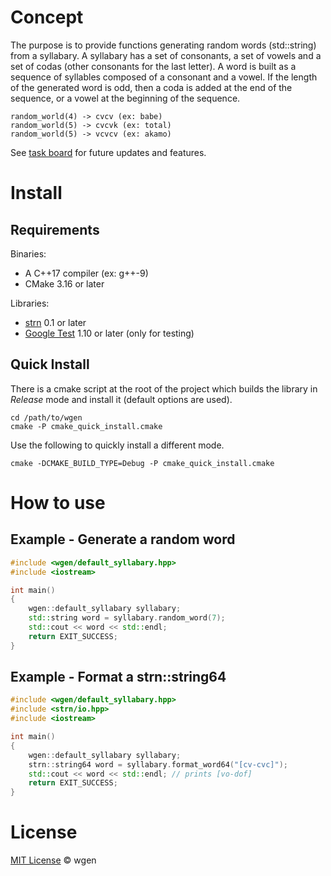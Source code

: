 # Concept #

The purpose is to provide functions generating random words (std::string) from a syllabary.
A syllabary has a set of consonants, a set of vowels and a set of codas (other consonants for the last letter).
A word is built as a sequence of syllables composed of a consonant and a vowel. 
If the length of the generated word is odd, then a coda is added at the end of the sequence,
or a vowel at the beginning of the sequence.

```
random_world(4) -> cvcv (ex: babe)
random_world(5) -> cvcvk (ex: total)
random_world(5) -> vcvcv (ex: akamo)
```

See [task board](https://app.gitkraken.com/glo/board/Xn4ZRDGIwwAqohS0) for future updates and features.

# Install #
## Requirements ##
Binaries:
- A C++17 compiler (ex: g++-9)
- CMake 3.16 or later

Libraries:
- [strn](https://github.com/arapelle/strn) 0.1 or later
- [Google Test](https://github.com/google/googletest) 1.10 or later (only for testing)

## Quick Install ##
There is a cmake script at the root of the project which builds the library in *Release* mode and install it (default options are used).
```
cd /path/to/wgen
cmake -P cmake_quick_install.cmake
```
Use the following to quickly install a different mode.
```
cmake -DCMAKE_BUILD_TYPE=Debug -P cmake_quick_install.cmake
```

# How to use
## Example - Generate a random word
```c++
#include <wgen/default_syllabary.hpp>
#include <iostream>

int main()
{
    wgen::default_syllabary syllabary;
    std::string word = syllabary.random_word(7);
    std::cout << word << std::endl;
    return EXIT_SUCCESS;
}
```

## Example - Format a strn::string64
```c++
#include <wgen/default_syllabary.hpp>
#include <strn/io.hpp>
#include <iostream>

int main()
{
    wgen::default_syllabary syllabary;
    strn::string64 word = syllabary.format_word64("[cv-cvc]");
    std::cout << word << std::endl; // prints [vo-dof]
    return EXIT_SUCCESS;
}
```

# License

[MIT License](./LICENSE.md) © wgen
